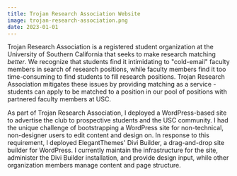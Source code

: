 ```yaml
---
title: Trojan Research Association Website
image: trojan-research-association.png
date: 2023-01-01
---
```


Trojan Research Association is a registered student organization at the University of Southern California that seeks to make research matching *better*. We recognize that students find it intimidating to "cold-email" faculty members in search of research positions, while faculty members find it too time-consuming to find students to fill research positions. Trojan Research Association mitigates these issues by providing matching as a service - students can apply to be matched to a position in our pool of positions with partnered faculty members at USC.

As part of Trojan Research Association, I deployed a WordPress-based site to advertise the club to prospective students and the USC community. I had the unique challenge of bootstrapping a WordPress site for non-technical, non-designer users to edit content and design on. In response to this requirement, I deployed ElegantThemes' Divi Builder, a drag-and-drop site builder for WordPress. I currently maintain the infrastructure for the site, administer the Divi Builder installation, and provide design input, while other organization members manage content and page structure.
